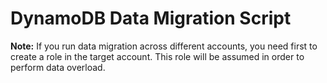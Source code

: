 # DynamoDB Data Migration Script

**Note:** If you run data migration across different accounts, you need first to create a role in the target account. This role will be assumed in order to perform data overload.
